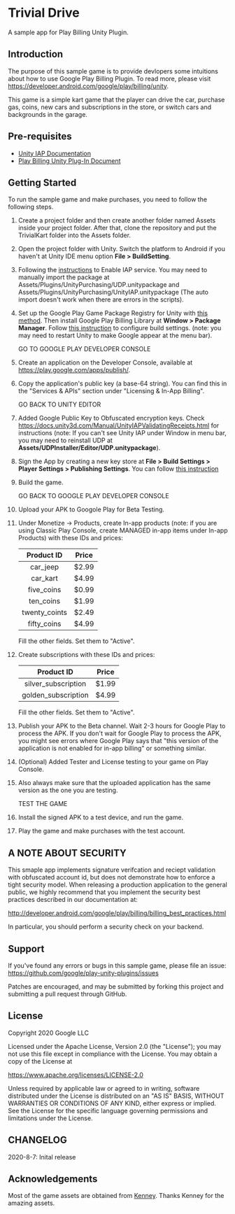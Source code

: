 # Trivial Drive

A sample app for Play Billing Unity Plugin.

## Introduction

The purpose of this sample game is to provide devlopers some intuitions about how to use Google Play Billing Plugin.
To read more, please visit https://developer.android.com/google/play/billing/unity.

This game is a simple kart game that the player can drive the car, purchase gas, coins, new cars and subscriptions in the store, or switch cars and backgrounds in the garage.

## Pre-requisites

- [Unity IAP Documentation](https://docs.unity3d.com/Manual/UnityIAP.html)
- [Play Billing Unity Plug-In Document](https://developer.android.com/google/play/billing/unity)

## Getting Started
To run the sample game and make purchases, you need to follow the following steps.

1. Create a project folder and then create another folder named Assets inside your project folder. 
  After that, clone the repository and put the TrivialKart folder into the Assets folder. 
2. Open the project folder with Unity. Switch the platform to Android if you haven't at Unity IDE menu option **File > BuildSetting**.
3. Following the [instructions](https://docs.unity3d.com/Manual/UnityIAPSettingUp.html) to Enable IAP service. 
You may need to manually import the package at Assets/Plugins/UnityPurchasing/UDP.unitypackage and Assets/Plugins/UnityPurchasing/UnityIAP.unitypackage
(The auto import doesn't work when there are errors in the scripts).
4. Set up the Google Play Game Package Registry for Unity with [this method](https://developer.android.com/games/develop/build-in-unity#option_2_manually_edit_manifestjson).
    Then install Google Play Billing Library at **Window > Package Manager**. Follow [this instruction](https://developer.android.com/google/play/billing/unity#plugin-build-settings) to configure build settings.
    (note: you may need to restart Unity to make Google appear at the menu bar).

   GO TO GOOGLE PLAY DEVELOPER CONSOLE
5. Create an application on the Developer Console, available at https://play.google.com/apps/publish/.
6. Copy the application's public key (a base-64 string). You can find this in the "Services & APIs" section under "Licensing & In-App Billing".

    GO BACK TO UNITY EDITOR
7. Added Google Public Key to Obfuscated encryption keys. Check https://docs.unity3d.com/Manual/UnityIAPValidatingReceipts.html for instructions
(note: If you can't see Unity IAP under Window in menu bar, you may need to reinstall UDP at **Assets/UDPInstaller/Editor/UDP.unitypackage**).
8. Sign the App by creating a new key store at **File > Build Settings > Player Settings > Publishing Settings**. You can follow [this instruction](https://answers.unity.com/questions/326812/signing-android-application.html)
9. Build the game.

    GO BACK TO GOOGLE PLAY DEVELOPER CONSOLE
10. Upload your APK to Googole Play for Beta Testing. 

11. Under Monetize -> Products, create In-app products (note: if you are using Classic Play Console, create MANAGED in-app items under In-app Products) with these IDs and prices:
     
      | Product ID   |  Price|
      | :---:        | :---: |
      | car_jeep     | $2.99 |
      | car_kart     | $4.99 |
      | five_coins   | $0.99 |
      | ten_coins    | $1.99 |
      |twenty_coints | $2.49 |
      |fifty_coins   | $4.99 |

     Fill the other fields. Set them to "Active".

12. Create subscriptions with these IDs and prices: 

     | Product ID   |  Price|
     | :---:        | :---: |
     | silver_subscription   | $1.99 |
     | golden_subscription    | $4.99 |

    Fill the other fields. Set them to "Active".

13. Publish your APK to the Beta channel. Wait 2-3 hours for Google Play to process the APK. If you don't wait for Google Play to process the APK, you might see errors where Google Play says that "this version of the application is not enabled for in-app billing" or something similar.

14. (Optional) Added Tester and License testing to your game on Play Console.

15. Also always make sure that the uploaded application has the same version as the one you are testing.

    TEST THE GAME

16. Install the signed APK to a test device, and run the game.

17. Play the game and make purchases with the test account.


## A NOTE ABOUT SECURITY

This smaple app implements signature verifcation and reciept validation with obfuscated account id,
but does not demonstrate how to enforce a tight security model. When releasing a production application to the general public, we highly recommend that you implement the security best practices described in our documentation at:

http://developer.android.com/google/play/billing/billing_best_practices.html

In particular, you should perform a security check on your backend.

## Support
If you've found any errors or bugs in this sample game, please file an issue: https://github.com/google/play-unity-plugins/issues

Patches are encouraged, and may be submitted by forking this project and submitting a pull request through GitHub.

## License
Copyright 2020 Google LLC

Licensed under the Apache License, Version 2.0 (the "License");
you may not use this file except in compliance with the License.
You may obtain a copy of the License at

https://www.apache.org/licenses/LICENSE-2.0

Unless required by applicable law or agreed to in writing, software
distributed under the License is distributed on an "AS IS" BASIS,
WITHOUT WARRANTIES OR CONDITIONS OF ANY KIND, either express or implied.
See the License for the specific language governing permissions and
limitations under the License.

## CHANGELOG
2020-8-7: Inital release

## Acknowledgements
Most of the game assets are obtained from [Kenney](https://www.kenney.nl/). Thanks Kenney for the amazing assets.

